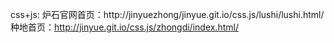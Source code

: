 css+js:
炉石官网首页：http://jinyuezhong/jinyue.git.io/css.js/lushi/lushi.html/
种地首页：http://jinyue.git.io/css.js/zhongdi/index.html/
